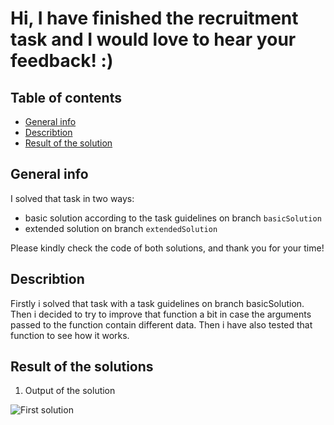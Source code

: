 
# Hi, I have finished the recruitment task and I would love to hear your feedback! :)

## Table of contents
* [General info](#general-info)
* [Describtion](#describtion)
* [Result of the solution](#result-of-the-solutions)

## General info
I solved that task in two ways: 
- basic solution according to the task guidelines on branch `basicSolution`
- extended solution on branch `extendedSolution`

Please kindly check the code of both solutions, and thank you for your time!

## Describtion
Firstly i solved that task with a task guidelines on branch basicSolution. Then i decided to try to improve that function a bit in case the arguments passed to the function contain different data. Then i have also tested that function to see how it works.

## Result of the solutions
1. Output of the solution

![First solution](https://i.ibb.co/J7rdTB4/obraz-2022-09-11-233050441.png)


